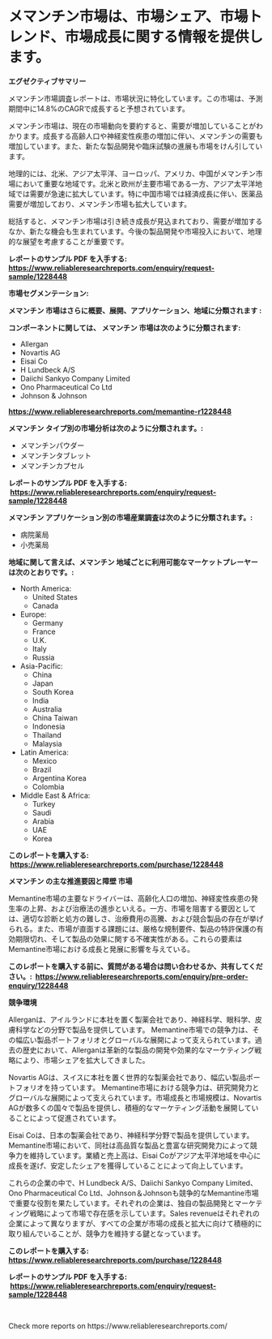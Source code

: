 <p><h1>メマンチン市場は、市場シェア、市場トレンド、市場成長に関する情報を提供します。</h1></p><p><strong>エグゼクティブサマリー</strong></p>
<p><p>メマンチン市場調査レポートは、市場状況に特化しています。この市場は、予測期間中に14.8%のCAGRで成長すると予想されています。</p><p>メマンチン市場は、現在の市場動向を要約すると、需要が増加していることがわかります。成長する高齢人口や神経変性疾患の増加に伴い、メマンチンの需要も増加しています。また、新たな製品開発や臨床試験の進展も市場をけん引しています。</p><p>地理的には、北米、アジア太平洋、ヨーロッパ、アメリカ、中国がメマンチン市場において重要な地域です。北米と欧州が主要市場である一方、アジア太平洋地域では需要が急速に拡大しています。特に中国市場では経済成長に伴い、医薬品需要が増加しており、メマンチン市場も拡大しています。</p><p>総括すると、メマンチン市場は引き続き成長が見込まれており、需要が増加するなか、新たな機会も生まれています。今後の製品開発や市場投入において、地理的な展望を考慮することが重要です。</p></p>
<p><strong>レポートのサンプル PDF を入手する: <a href="https://www.reliableresearchreports.com/enquiry/request-sample/1228448">https://www.reliableresearchreports.com/enquiry/request-sample/1228448</a></strong></p>
<p><strong>市場セグメンテーション:</strong></p>
<p><strong> メマンチン 市場はさらに概要、展開、アプリケーション、地域に分類されます :</strong></p>
<p><strong>コンポーネントに関しては、 メマンチン 市場は次のように分類されます: &nbsp;</strong></p>
<p><ul><li>Allergan</li><li>Novartis AG</li><li>Eisai Co</li><li>H Lundbeck A/S</li><li>Daiichi Sankyo Company Limited</li><li>Ono Pharmaceutical Co Ltd</li><li>Johnson & Johnson</li></ul></p>
<p><strong><a href="https://www.reliableresearchreports.com/memantine-r1228448">https://www.reliableresearchreports.com/memantine-r1228448</a></strong></p>
<p><strong> メマンチン タイプ別の市場分析は次のように分類されます。:</strong></p>
<p><ul><li>メマンチンパウダー</li><li>メマンチンタブレット</li><li>メマンチンカプセル</li></ul></p>
<p><strong>レポートのサンプル PDF を入手する: &nbsp;<a href="https://www.reliableresearchreports.com/enquiry/request-sample/1228448">https://www.reliableresearchreports.com/enquiry/request-sample/1228448</a></strong></p>
<p><strong> メマンチン アプリケーション別の市場産業調査は次のように分類されます。:</strong></p>
<p><ul><li>病院薬局</li><li>小売薬局</li></ul></p>
<p><strong>地域に関して言えば、メマンチン 地域ごとに利用可能なマーケットプレーヤーは次のとおりです。:</strong></p>
<p><ul>
    <li>
        North America:
        <ul>
            <li>United States</li>
            <li>Canada</li>
        </ul>
    </li>
    <li>
        Europe:
        <ul>
            <li>Germany</li>
            <li>France</li>
            <li>U.K.</li>
            <li>Italy</li>
            <li>Russia</li>
        </ul>
    </li>
    <li>
        Asia-Pacific:
        <ul>
            <li>China</li>
            <li>Japan</li>
            <li>South Korea</li>
            <li>India</li>
            <li>Australia</li>
            <li>China Taiwan</li>
            <li>Indonesia</li>
            <li>Thailand</li>
            <li>Malaysia</li>
        </ul>
    </li>
    <li>
        Latin America:
        <ul>
            <li>Mexico</li>
            <li>Brazil</li>
            <li>Argentina Korea</li>
            <li>Colombia</li>
        </ul>
    </li>
    <li>
        Middle East & Africa:
        <ul>
            <li>Turkey</li>
            <li>Saudi</li>
            <li>Arabia</li>
            <li>UAE</li>
            <li>Korea</li>
        </ul>
    </li>
    </ul></p>
<p><strong>このレポートを購入する: &nbsp;<a href="https://www.reliableresearchreports.com/purchase/1228448">https://www.reliableresearchreports.com/purchase/1228448</a></strong></p>
<p><strong>メマンチン の主な推進要因と障壁 市場</strong></p>
<p><p>Memantine市場の主要なドライバーは、高齢化人口の増加、神経変性疾患の発生率の上昇、および治療法の進歩といえる。一方、市場を阻害する要因としては、適切な診断と処方の難しさ、治療費用の高騰、および競合製品の存在が挙げられる。また、市場が直面する課題には、厳格な規制要件、製品の特許保護の有効期限切れ、そして製品の効果に関する不確実性がある。これらの要素はMemantine市場における成長と発展に影響を与えている。</p></p>
<p><strong>このレポートを購入する前に、質問がある場合は問い合わせるか、共有してください。:&nbsp; <a href="https://www.reliableresearchreports.com/enquiry/pre-order-enquiry/1228448">https://www.reliableresearchreports.com/enquiry/pre-order-enquiry/1228448</a></strong></p>
<p><strong>競争環境</strong></p>
<p><p>Allerganは、アイルランドに本社を置く製薬会社であり、神経科学、眼科学、皮膚科学などの分野で製品を提供しています。 Memantine市場での競争力は、その幅広い製品ポートフォリオとグローバルな展開によって支えられています。過去の歴史において、Allerganは革新的な製品の開発や効果的なマーケティング戦略により、市場シェアを拡大してきました。</p><p>Novartis AGは、スイスに本社を置く世界的な製薬会社であり、幅広い製品ポートフォリオを持っています。 Memantine市場における競争力は、研究開発力とグローバルな展開によって支えられています。市場成長と市場規模は、Novartis AGが数多くの国々で製品を提供し、積極的なマーケティング活動を展開していることによって促進されています。</p><p>Eisai Coは、日本の製薬会社であり、神経科学分野で製品を提供しています。 Memantine市場において、同社は高品質な製品と豊富な研究開発力によって競争力を維持しています。業績と売上高は、Eisai Coがアジア太平洋地域を中心に成長を遂げ、安定したシェアを獲得していることによって向上しています。</p><p>これらの企業の中で、H Lundbeck A/S、Daiichi Sankyo Company Limited、Ono Pharmaceutical Co Ltd、Johnson＆Johnsonも競争的なMemantine市場で重要な役割を果たしています。それぞれの企業は、独自の製品開発とマーケティング戦略によって市場で存在感を示しています。Sales revenueはそれぞれの企業によって異なりますが、すべての企業が市場の成長と拡大に向けて積極的に取り組んでいることが、競争力を維持する鍵となっています。</p></p>
<p><strong>このレポートを購入する: &nbsp; <a href="https://www.reliableresearchreports.com/purchase/1228448">https://www.reliableresearchreports.com/purchase/1228448</a></strong></p>
<p><strong>レポートのサンプル PDF を入手する: &nbsp;<a href="https://www.reliableresearchreports.com/enquiry/request-sample/1228448">https://www.reliableresearchreports.com/enquiry/request-sample/1228448</a></strong><strong></strong></p>
<p>&nbsp;</p>
<p>Check more reports on https://www.reliableresearchreports.com/</p>